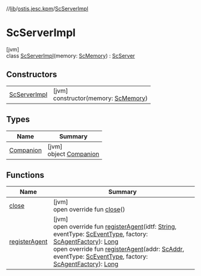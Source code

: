 //[lib](../../../index.md)/[ostis.jesc.kpm](../index.md)/[ScServerImpl](index.md)

# ScServerImpl

[jvm]\
class [ScServerImpl](index.md)(memory: [ScMemory](../../ostis.jesc.memory/-sc-memory/index.md)) : [ScServer](../-sc-server/index.md)

## Constructors

| | |
|---|---|
| [ScServerImpl](-sc-server-impl.md) | [jvm]<br>constructor(memory: [ScMemory](../../ostis.jesc.memory/-sc-memory/index.md)) |

## Types

| Name | Summary |
|---|---|
| [Companion](-companion/index.md) | [jvm]<br>object [Companion](-companion/index.md) |

## Functions

| Name | Summary |
|---|---|
| [close](close.md) | [jvm]<br>open override fun [close](close.md)() |
| [registerAgent](register-agent.md) | [jvm]<br>open override fun [registerAgent](register-agent.md)(idtf: [String](https://kotlinlang.org/api/latest/jvm/stdlib/kotlin/-string/index.html), eventType: [ScEventType](../../ostis.jesc.client.model.event/-sc-event-type/index.md), factory: [ScAgentFactory](../../ostis.jesc.kpm.agent/-sc-agent-factory/index.md)): [Long](https://kotlinlang.org/api/latest/jvm/stdlib/kotlin/-long/index.html)<br>open override fun [registerAgent](register-agent.md)(addr: [ScAddr](../../ostis.jesc.client.model.addr/-sc-addr/index.md), eventType: [ScEventType](../../ostis.jesc.client.model.event/-sc-event-type/index.md), factory: [ScAgentFactory](../../ostis.jesc.kpm.agent/-sc-agent-factory/index.md)): [Long](https://kotlinlang.org/api/latest/jvm/stdlib/kotlin/-long/index.html) |
